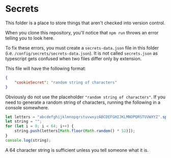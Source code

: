 # Secrets

This folder is a place to store things that aren't checked into version control.

When you clone this repository, you'll notice that `npm run` throws an error telling you to look here.

To fix these errors, you must create a `secrets-data.json` file in this folder (i.e. `/config/secrets/secrets-data.json`). It is not called `secrets.json` as typescript gets confused when two files differ only by extension.

This file will have the following format:

```json
{
    "cookieSecret": "random string of characters"
}
```

Obviously do not use the placeholder `"random string of characters"`. If you need to generate a random string of characters, running the following in a console somewhere.

```javascript
let letters = "abcdefghijklmnopqrstuvwxyzABCDEFGHIJKLMNOPQRSTUVWXYZ".split("");
let string = "";
for (let i = 0; i < 64; i++) {
    string.push(letters[Math.floor(Math.random() * 52)]);
}
console.log(string);
```

A 64 character string is sufficient unless you tell someone what it is.
